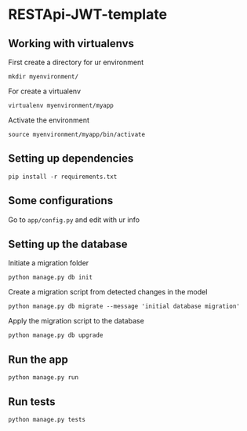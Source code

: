 # RESTApi-JWT-template
## Working with virtualenvs
First create a directory for ur environment
```
mkdir myenvironment/
```

For create a virtualenv
```
virtualenv myenvironment/myapp
```

Activate the environment
```
source myenvironment/myapp/bin/activate
```

## Setting up dependencies
```
pip install -r requirements.txt 
```

## Some configurations
Go to ``` app/config.py ``` and edit with ur info

## Setting up the database
Initiate a migration folder
```
python manage.py db init
```

Create a migration script from detected changes in the model
```
python manage.py db migrate --message 'initial database migration'
```

Apply the migration script to the database
```
python manage.py db upgrade
```

## Run the app
```
python manage.py run
```

## Run tests
```
python manage.py tests
```
